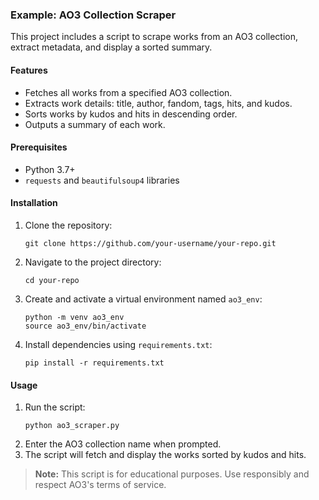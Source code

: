 ### Example: AO3 Collection Scraper

This project includes a script to scrape works from an AO3 collection, extract metadata, and display a sorted summary.

#### Features

- Fetches all works from a specified AO3 collection.
- Extracts work details: title, author, fandom, tags, hits, and kudos.
- Sorts works by kudos and hits in descending order.
- Outputs a summary of each work.

#### Prerequisites

- Python 3.7+
- `requests` and `beautifulsoup4` libraries

#### Installation

1. Clone the repository:
    ```
    git clone https://github.com/your-username/your-repo.git
    ```
2. Navigate to the project directory:
    ```
    cd your-repo
    ```
3. Create and activate a virtual environment named `ao3_env`:
    ```
    python -m venv ao3_env
    source ao3_env/bin/activate
    ```
4. Install dependencies using `requirements.txt`:
    ```
    pip install -r requirements.txt
    ```

#### Usage

1. Run the script:
    ```
    python ao3_scraper.py
    ```
2. Enter the AO3 collection name when prompted.
3. The script will fetch and display the works sorted by kudos and hits.

> **Note:** This script is for educational purposes. Use responsibly and respect AO3's terms of service.